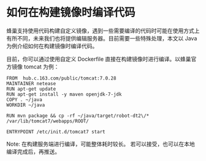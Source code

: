 # 如何在构建镜像时编译代码

蜂巢支持使用代码构建自定义镜像，遇到一些需要编译的代码时可能在使用方式上有所不同，未来我们也将提供编辑服务器。目前需要一些特殊处理，本文以 Java 为例介绍如何在构建镜像时编译代码。

目前，你可以通过使用自定义 Dockerfile 直接在构建镜像时进行编译。以蜂巢官方镜像 tomcat 为例：

	FROM  hub.c.163.com/public/tomcat:7.0.28
	MAINTAINER netease	
	RUN apt-get update
	RUN apt-get install -y maven openjdk-7-jdk	
	COPY . ~/java
	WORKDIR ~/java	

	RUN mvn package && cp -rf ~/java/target/robot-dt2\/* /var/lib/tomcat7/webapps/ROOT/

	ENTRYPOINT /etc/init.d/tomcat7 start

<span>Note:</span>
在构建服务端进行编译，可能整体耗时较长。
若可以接受，也可以在本地编译完成后，再推送。